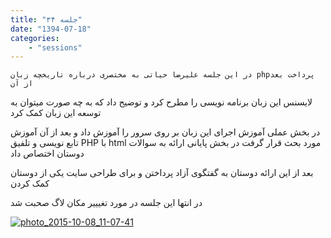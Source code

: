 ```yaml
---
title: "جلسه ۳۴"
date: "1394-07-18"
categories:
    - "sessions"
---
```

    در این جلسه علیرضا حیاتی به مختصری درباره تاریخچه زبان phpپرداخت بعد از آن
لایسنس این زبان برنامه نویسی را مطرح کرد و توضیح داد که به چه صورت میتوان به
توسعه این زبان کمک کرد

در بخش عملی آموزش اجرای این زبان بر روی سرور را آموزش داد و بعد از آن آموزش
تابع نویسی و تلفیق PHP با html مورد بحث قرار گرفت در بخش پایانی ارائه به
سوالات دوستان اختصاص داد

بعد از این ارائه دوستان به گفتگوی آزاد پرداختن و برای طراحی سایت یکی از دوستان
کمک کردن

در انتها این جلسه در مورد تغیییر مکان لاگ صحبت شد

[![photo_2015-10-08_11-07-41](../../img/910edaac-fdbb-11e6-86dd-a088b4d860141488289271.5760837.jpg)](img/910edaac-fdbb-11e6-86dd-a088b4d860141488289271.5760837.jpg)
